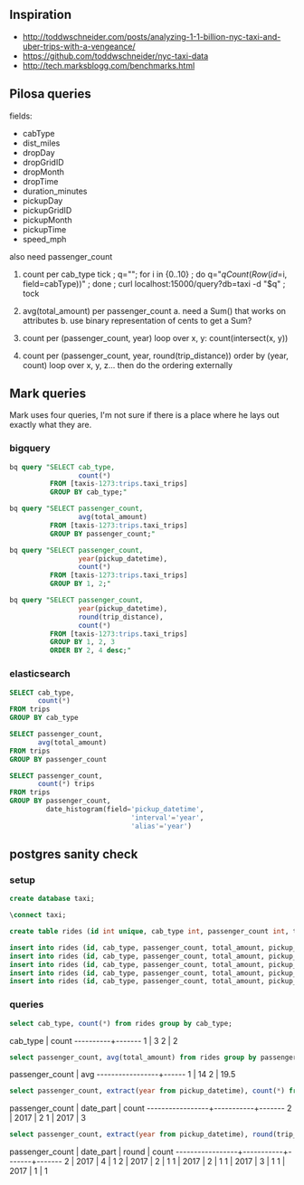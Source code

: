 ## Inspiration
- http://toddwschneider.com/posts/analyzing-1-1-billion-nyc-taxi-and-uber-trips-with-a-vengeance/
- https://github.com/toddwschneider/nyc-taxi-data
- http://tech.marksblogg.com/benchmarks.html

## Pilosa queries

fields:
- cabType
- dist_miles
- dropDay
- dropGridID
- dropMonth
- dropTime
- duration_minutes
- pickupDay
- pickupGridID
- pickupMonth
- pickupTime
- speed_mph

also need passenger_count


1. count per cab_type
tick ; q=""; for i in {0..10} ; do q="${q}Count(Row(id=$i, field=cabType))" ; done ; curl localhost:15000/query?db=taxi -d "$q" ; tock


2. avg(total_amount) per passenger_count
  a. need a Sum() that works on attributes
  b. use binary representation of cents to get a Sum?

3. count per (passenger_count, year)
loop over x, y: count(intersect(x, y))

4. count per (passenger_count, year, round(trip_distance)) order by (year, count)
loop over x, y, z...
then do the ordering externally


## Mark queries
Mark uses four queries, I'm not sure if there is a place where he lays out exactly what they are.

### bigquery

```sql
bq query "SELECT cab_type,
                 count(*)
          FROM [taxis-1273:trips.taxi_trips]
          GROUP BY cab_type;"
```

```sql
bq query "SELECT passenger_count,
                 avg(total_amount)
          FROM [taxis-1273:trips.taxi_trips]
          GROUP BY passenger_count;"
```

```sql
bq query "SELECT passenger_count,
                 year(pickup_datetime),
                 count(*)
          FROM [taxis-1273:trips.taxi_trips]
          GROUP BY 1, 2;"
```

```sql
bq query "SELECT passenger_count,
                 year(pickup_datetime),
                 round(trip_distance),
                 count(*)
          FROM [taxis-1273:trips.taxi_trips]
          GROUP BY 1, 2, 3
          ORDER BY 2, 4 desc;"
```


### elasticsearch
```sql
SELECT cab_type,
       count(*)
FROM trips
GROUP BY cab_type
```

```sql
SELECT passenger_count,
       avg(total_amount)
FROM trips
GROUP BY passenger_count
```

```sql
SELECT passenger_count,
       count(*) trips
FROM trips
GROUP BY passenger_count,
         date_histogram(field='pickup_datetime',
                              'interval'='year',
                              'alias'='year')
```

## postgres sanity check

### setup
```sql
create database taxi;

\connect taxi;

create table rides (id int unique, cab_type int, passenger_count int, total_amount float, pickup_datetime timestamp, trip_distance float);

insert into rides (id, cab_type, passenger_count, total_amount, pickup_datetime, trip_distance) values (0, 1, 1, 20.00, '2017-02-10 06:00:00', 2);
insert into rides (id, cab_type, passenger_count, total_amount, pickup_datetime, trip_distance) values (1, 1, 1, 10.00, '2017-02-10 07:00:00', 3);
insert into rides (id, cab_type, passenger_count, total_amount, pickup_datetime, trip_distance) values (2, 1, 2, 15.00, '2017-02-10 08:00:00', 2.5);
insert into rides (id, cab_type, passenger_count, total_amount, pickup_datetime, trip_distance) values (3, 2, 1, 12.00, '2017-02-10 09:00:00', 1);
insert into rides (id, cab_type, passenger_count, total_amount, pickup_datetime, trip_distance) values (4, 2, 2, 24.00, '2017-02-10 10:00:00', 4);
```

### queries
```sql
select cab_type, count(*) from rides group by cab_type;
```
 cab_type | count
----------+-------
        1 |     3
        2 |     2
```sql
select passenger_count, avg(total_amount) from rides group by passenger_count;
```
 passenger_count | avg
-----------------+------
               1 |   14
               2 | 19.5
```sql
select passenger_count, extract(year from pickup_datetime), count(*) from rides group by 1, 2;
```
passenger_count | date_part | count
-----------------+-----------+-------
               2 |      2017 |     2
               1 |      2017 |     3
```sql
select passenger_count, extract(year from pickup_datetime), round(trip_distance), count(*) from rides group by 1, 2, 3 order by 2, 4 desc;
```
 passenger_count | date_part | round | count
-----------------+-----------+-------+-------
               2 |      2017 |     4 |     1
               2 |      2017 |     2 |     1
               1 |      2017 |     2 |     1
               1 |      2017 |     3 |     1
               1 |      2017 |     1 |     1
